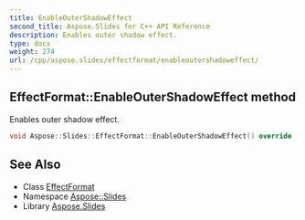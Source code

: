 ```yaml
---
title: EnableOuterShadowEffect
second_title: Aspose.Slides for C++ API Reference
description: Enables outer shadow effect.
type: docs
weight: 274
url: /cpp/aspose.slides/effectformat/enableoutershadoweffect/
---
```

## EffectFormat::EnableOuterShadowEffect method


Enables outer shadow effect.

```cpp
void Aspose::Slides::EffectFormat::EnableOuterShadowEffect() override
```

## See Also

* Class [EffectFormat](../)
* Namespace [Aspose::Slides](../../)
* Library [Aspose.Slides](../../../)

